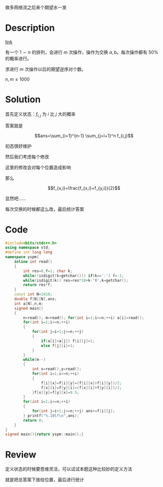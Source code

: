 做多网络流之后来个期望水一发

# Description

[link](https://www.luogu.com.cn/problem/CF258D)

有一个 $1 \sim n$ 的排列，会进行 $m$ 次操作，操作为交换 $a,b$。每次操作都有 $50\%$ 的概率进行。 

求进行 $m$ 次操作以后的期望逆序对个数。

$n,m\le 1000$

# Solution

首先定义状态：$f_{i,j}$ 为 $i$ 比 $j$ 大的概率

答案就是

$$ans=\sum_{i=1}^{n-1} \sum_{j=i+1}^n f_{i,j}$$

初态很好维护

然后我们考虑每个修改

这里的修改会对每个位置造成影响

那么

$$f_{x,i}=\frac{f_{x,i}+f_{y,i}}{2}$$

显然吧……

每次交换的时候都这么改，最后统计答案

# Code

```cpp
#include<bits/stdc++.h>
using namespace std;
#define int long long
namespace yspm{
	inline int read()
	{
		int res=0,f=1; char k;
		while(!isdigit(k=getchar())) if(k=='-') f=-1;
		while(isdigit(k)) res=res*10+k-'0',k=getchar();
		return res*f;
	}
	const int N=1010;
	double f[N][N],ans;
	int a[N],n,m;
	signed main()
	{
		n=read(); m=read(); for(int i=1;i<=n;++i) a[i]=read();
		for(int i=1;i<=n;++i)
		{
			for(int j=i+1;j<=n;++j)
			{
				if(a[i]>a[j]) f[i][j]=1;
				else f[j][i]=1;
			}
		}
		while(m--)
		{
			int x=read(),y=read();
			for(int i=1;i<=n;++i) 
			{
				f[i][x]=f[i][y]=(f[i][x]+f[i][y])/2;
				f[x][i]=f[y][i]=(f[x][i]+f[y][i])/2;
			}f[x][y]=f[y][x]=0.5;
		}
		for(int i=1;i<=n;++i)
		{
			for(int j=i+1;j<=n;++j) ans+=f[i][j];
		} printf("%.10lf\n",ans); 
		return 0;
	}
}
signed main(){return yspm::main();}
```

# Review

定义状态的时候要思维灵活，可以试试本题这种比较妙的定义方法

就是把总答案下放给位置，最后进行统计